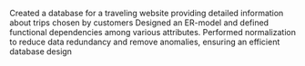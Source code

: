 Created a database for a traveling website providing detailed information about trips chosen by customers
 Designed an ER-model and defined functional dependencies among various attributes. Performed normalization to reduce data redundancy and remove anomalies, ensuring an efficient database design
